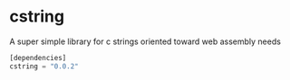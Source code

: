 # cstring
A super simple library for c strings oriented toward web assembly needs

```rust
[dependencies]
cstring = "0.0.2"
